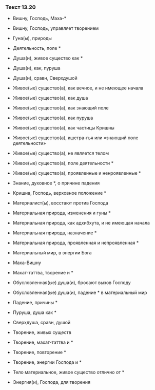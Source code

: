### Текст 13.20

- Вишну, Господь, Маха-*

- Вишну, Господь, управляет творением

- Гуна(ы), природы

- Деятельность, поле *

- Душа(и), живое существо как *

- Душа(и), как, пуруша

- Душа(и), сравн, Сверхдушой

- Живое(ые) существо(а), как вечное, и не имеющее начала

- Живое(ые) существо(а), как душа

- Живое(ые) существо(а), как знающий поле

- Живое(ые) существо(а), как пуруша

- Живое(ые) существо(а), как частицы Кришны

- Живое(ые) существо(а), кшетра-гья или «знающий поле деятельности»

- Живое(ые) существо(а), не является телом

- Живое(ые) существо(а), поле деятельности *

- Живое(ые) существо(а), проявленные и ненроявленные *

- Знание, духовное *, о причине падения

- Кришна, Господь, верховное положение *

- Материалист(ы), восстают против Господа

- Материальная природа, изменения и гуны *

- Материальная природа, как адхибхута, и не имеющая начала

- Материальная природа, назначение *

- Материальная природа, проявленная и непроявленная *

- Материальный мир, в энергии Бога

- Маха-Вишну

- Махат-таттва, творение и *

- Обусловленная(ые) душа(и), бросают вызов Господу

- Обусловленная(ые) душа(и), падение * в материальный мир

- Падение, причины *

- Пуруша, душа как *

- Сверхдуша, сравн, душой

- Творение, живых существ

- Творение, махат-таттва и *

- Творение, повторение *

- Творение, энергии Господа и *

- Тело материальное, живое существо отлично от *

- Энергия(и), Господа, для творения
	
